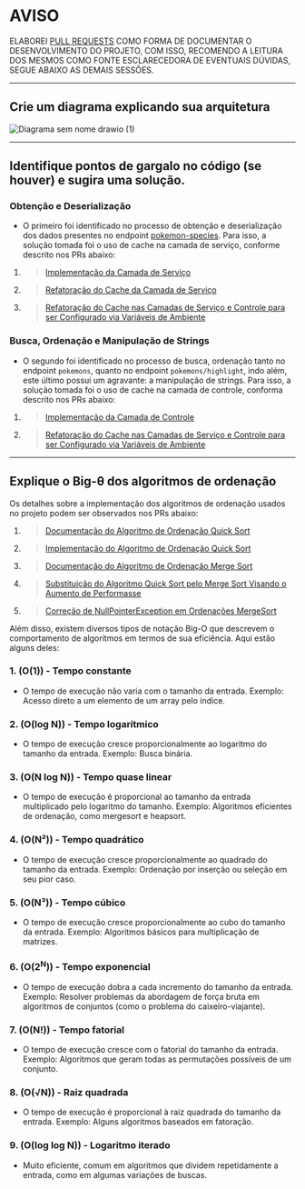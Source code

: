 # AVISO
ELABOREI [PULL REQUESTS](https://github.com/evertonbrunosds/looqbox/pulls?q=is%3Apr+is%3Aclosed) COMO FORMA DE DOCUMENTAR O DESENVOLVIMENTO DO PROJETO, COM ISSO, RECOMENDO A LEITURA DOS MESMOS COMO FONTE ESCLARECEDORA DE EVENTUAIS DÚVIDAS, SEGUE ABAIXO AS DEMAIS SESSÕES.

----

## Crie um diagrama explicando sua arquitetura
![Diagrama sem nome drawio (1)](https://github.com/user-attachments/assets/2106333b-b329-4a87-8f1c-065ad9b8e2f2)

----

## Identifique pontos de gargalo no código (se houver) e sugira uma solução.
### Obtenção e Deserialização
- O primeiro foi identificado no processo de obtenção e deserialização dos dados presentes no endpoint [pokemon-species](https://pokeapi.co/api/v2/pokemon-species). Para isso, a solução tomada foi o uso de cache na camada de serviço, conforme descrito nos PRs abaixo:
1. > [Implementação da Camada de Serviço](https://github.com/evertonbrunosds/looqbox/pull/8)
2. > [Refatoração do Cache da Camada de Serviço](https://github.com/evertonbrunosds/looqbox/pull/9)
3. > [Refatoração do Cache nas Camadas de Serviço e Controle para ser Configurado via Variáveis de Ambiente](https://github.com/evertonbrunosds/looqbox/pull/15)

### Busca, Ordenação e Manipulação de Strings
- O segundo foi identificado no processo de busca, ordenação tanto no endpoint `pokemons`, quanto no endpoint `pokemons/highlight`, indo além, este último possui um agravante: a manipulação de strings. Para isso, a solução tomada foi o uso de cache na camada de controle, conforma descrito nos PRs abaixo:
1. > [Implementação da Camada de Controle](https://github.com/evertonbrunosds/looqbox/pull/12)
2. > [Refatoração do Cache nas Camadas de Serviço e Controle para ser Configurado via Variáveis de Ambiente](https://github.com/evertonbrunosds/looqbox/pull/15)

----

## Explique o Big-θ dos algoritmos de ordenação
Os detalhes sobre a implementação dos algoritmos de ordenação usados no projeto podem ser observados nos PRs abaixo:
1. > [Documentação do Algoritmo de Ordenação Quick Sort](https://github.com/evertonbrunosds/looqbox/pull/2)
2. > [Implementação do Algoritmo de Ordenação Quick Sort](https://github.com/evertonbrunosds/looqbox/pull/3)
3. > [Documentação do Algoritmo de Ordenação Merge Sort](https://github.com/evertonbrunosds/looqbox/pull/4)
4. > [Substituição do Algoritmo Quick Sort pelo Merge Sort Visando o Aumento de Performasse](https://github.com/evertonbrunosds/looqbox/pull/5)
5. > [Correção de NullPointerException em Ordenações MergeSort](https://github.com/evertonbrunosds/looqbox/pull/13)

Além disso, existem diversos tipos de notação Big-O que descrevem o comportamento de algoritmos em termos de sua eficiência. Aqui estão alguns deles:

### 1. **(O(1)) - Tempo constante**
   - O tempo de execução não varia com o tamanho da entrada. Exemplo: Acesso direto a um elemento de um array pelo índice.

### 2. **(O(log N)) - Tempo logarítmico**
   - O tempo de execução cresce proporcionalmente ao logaritmo do tamanho da entrada. Exemplo: Busca binária.

### 3. **(O(N log N)) - Tempo quase linear**
   - O tempo de execução é proporcional ao tamanho da entrada multiplicado pelo logaritmo do tamanho. Exemplo: Algoritmos eficientes de ordenação, como mergesort e heapsort.

### 4. **(O(N²)) - Tempo quadrático**
   - O tempo de execução cresce proporcionalmente ao quadrado do tamanho da entrada. Exemplo: Ordenação por inserção ou seleção em seu pior caso.

### 5. **(O(N³)) - Tempo cúbico**
   - O tempo de execução cresce proporcionalmente ao cubo do tamanho da entrada. Exemplo: Algoritmos básicos para multiplicação de matrizes.

### 6. **(O(2<sup>N</sup>)) - Tempo exponencial**
   - O tempo de execução dobra a cada incremento do tamanho da entrada. Exemplo: Resolver problemas da abordagem de força bruta em algoritmos de conjuntos (como o problema do caixeiro-viajante).

### 7. **(O(N!)) - Tempo fatorial**
   - O tempo de execução cresce com o fatorial do tamanho da entrada. Exemplo: Algoritmos que geram todas as permutações possíveis de um conjunto.

### 8. **(O(&radic;N)) - Raiz quadrada**
   - O tempo de execução é proporcional à raiz quadrada do tamanho da entrada. Exemplo: Alguns algoritmos baseados em fatoração.

### 9. **(O(log log N)) - Logaritmo iterado**
   - Muito eficiente, comum em algoritmos que dividem repetidamente a entrada, como em algumas variações de buscas.
